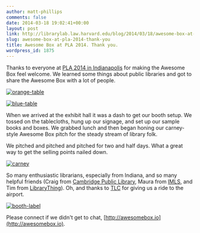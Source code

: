 ```yaml
---
author: matt-phillips
comments: false
date: 2014-03-18 19:02:41+00:00
layout: post
link: http://librarylab.law.harvard.edu/blog/2014/03/18/awesome-box-at-pla-2014-thank-you/
slug: awesome-box-at-pla-2014-thank-you
title: Awesome Box at PLA 2014. Thank you.
wordpress_id: 1875
---
```


Thanks to everyone at [PLA 2014 in Indianapolis](http://www.placonference.org/) for making the Awesome Box feel welcome. We learned some things about public libraries and got to share the Awesome Box with a lot of people.

[![orange-table](http://librarylab.law.harvard.edu/blog/wp-content/uploads/2014/03/orange-table.jpg)](http://librarylab.law.harvard.edu/blog/wp-content/uploads/2014/03/orange-table.jpg)

[![blue-table](http://librarylab.law.harvard.edu/blog/wp-content/uploads/2014/03/blue-table.jpg)](http://librarylab.law.harvard.edu/blog/wp-content/uploads/2014/03/blue-table.jpg)

When we arrived at the exhibit hall it was a dash to get our booth setup. We tossed on the tablecloths, hung up our signage, and set up our sample books and boxes. We grabbed lunch and then began honing our carney-style Awesome Box pitch for the steady stream of library folk.

We pitched and pitched and pitched for two and half days. What a great way to get the selling points nailed down.

[![carney](http://librarylab.law.harvard.edu/blog/wp-content/uploads/2014/03/carney.jpg)](http://librarylab.law.harvard.edu/blog/wp-content/uploads/2014/03/carney.jpg)

So many enthusiastic librarians, especially from Indiana, and so many helpful friends (Craig from [Cambridge Public Library](http://www.cambridgema.gov/cpl.aspx), Maura from [IMLS](http://www.imls.gov/), and Tim from [LibraryThing](https://www.librarything.com/)). Oh, and thanks to [TLC](http://www.tlcdelivers.com/) for giving us a ride to the airport.

[![booth-label](http://librarylab.law.harvard.edu/blog/wp-content/uploads/2014/03/booth-label.jpg)](http://librarylab.law.harvard.edu/blog/wp-content/uploads/2014/03/booth-label.jpg)

Please connect if we didn't get to chat, [http://awesomebox.io](http://awesomebox.io).
